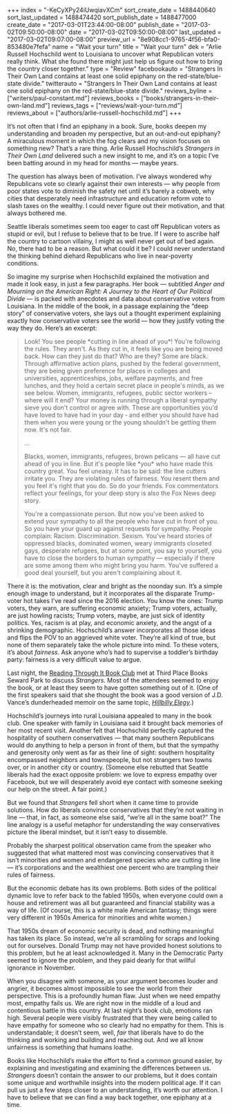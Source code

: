 +++
index = "-KeCyXPy24iUwqiavXCm"
sort_create_date = 1488440640
sort_last_updated = 1488474420
sort_publish_date = 1488477000
create_date = "2017-03-01T23:44:00-08:00"
publish_date = "2017-03-02T09:50:00-08:00"
date = "2017-03-02T09:50:00-08:00"
last_updated = "2017-03-02T09:07:00-08:00"
preview_url = "8e908cc1-9765-4f56-bfa0-853480e7fefa"
name = "Wait your turn"
title = "Wait your turn"
dek = "Arlie Russell Hochschild went to Louisiana to uncover what Republican voters really think. What she found there might just help us figure out how to bring the country closer together."
type = "Review"
facebookauto = "Strangers In Their Own Land contains at least one solid epiphany on the red-state/blue-state divide."
twitterauto = "Strangers In Their Own Land contains at least one solid epiphany on the red-state/blue-state divide."
reviews_byline = ["writers/paul-constant.md"]
reviews_books = ["books/strangers-in-their-own-land.md"]
reviews_tags = ["reviews/wait-your-turn.md"]
reviews_about = ["authors/arlie-russell-hochschild.md"]
+++

It’s not often that I find an epiphany in a book. Sure, books deepen my understanding and broaden my perspective, but an out-and-out epiphany? A miraculous moment in which the fog clears and my vision focuses on something new? That’s a rare thing.  Arlie Russell Hochschild’s *Strangers in Their Own Land* delivered such a new insight to me, and it’s on a topic I’ve been batting around in my head for months — maybe years.

The question has always been of motivation. I’ve always wondered why Republicans vote so clearly against their own interests — why people from poor states vote to diminish the safety net until it’s barely a cobweb, why cities that desperately need infrastructure and education reform vote to slash taxes on the wealthy. I could never figure out their motivation, and that always bothered me.

Seattle liberals sometimes seem too eager to cast off Republican voters as stupid or evil, but I refuse to believe that to be true. If I were to ascribe half the country to cartoon villainy, I might as well never get out of bed again. No, there had to be a reason. But what could it be? I could never understand the thinking behind diehard Republicans who live in near-poverty conditions.

So imagine my surprise when Hochschild explained the motivation and made it look easy, in just a few paragraphs. Her book — subtitled *Anger and Mourning on the American Right: A Journey to the Heart of Our Political Divide* — is packed with anecdotes and data about conservative voters from Louisiana. In the middle of the book, in a passage explaining the “deep story” of conservative voters, she lays out a thought experiment explaining exactly how conservative voters see the world — how they justify voting the way they do. Here’s an excerpt:

<blockquote><p>Look! You see people *cutting in line ahead of you*! You're following the rules. They aren't. As they cut in, it feels like you are being moved back. How can they just do that? Who are they? Some are black. Through affirmative action plans, pushed by the federal government, they are being given preference for places in colleges and universities, apprenticeships, jobs, welfare payments, and free lunches, and they hold a certain secret place in people's minds, as we see below. Women, immigrants, refugees, public sector workers – where will it end? Your money is running through a liberal sympathy sieve you don't control or agree with. These are opportunities you'd have loved to have had in your day ‑ and either you should have had them when you were young or the young shouldn't be getting them now. It's not fair.</p>
<p>…</p>
<p>Blacks, women, immigrants, refugees, brown pelicans — all have cut ahead of you in line. But it's people like *you* who have made this country great. You feel uneasy. It has to be said: the line cutters irritate you. They are violating rules of fairness. You resent them and you feel it's right that you do. So do your friends. Fox commentators reflect your feelings, for your deep story is also the Fox News deep story. </p>

<p>You're a compassionate person. But now you've been asked to extend your sympathy to all the people who have cut in front of you. So you have your guard up against requests for sympathy. People complain: Racism. Discrimination. Sexism. You've heard stories of oppressed blacks, dominated women, weary immigrants closeted gays, desperate refugees, but at some point, you say to yourself, you have to close the borders to human sympathy  — especially if there are some among them who might bring you harm. You've suffered a good deal yourself, but you aren't complaining about it.</p></blockquote>

There it is: the motivation, clear and bright as the noonday sun. It’s a simple enough image to understand, but it incorporates all the disparate Trump-voter hot takes I’ve read since the 2016 election. You know the ones: Trump voters, they warn, are suffering economic anxiety; Trump voters, actually, are just howling racists; Trump voters, maybe, are just sick of identity politics. Yes, racism is at play, and economic anxiety, and the angst of a shrinking demographic. Hochschild’s answer incorporates all those ideas and flips the POV to an aggrieved white voter. They’re all kind of true, but none of them separately take the whole picture into mind. To these voters, it’s about *fairness*. Ask anyone who’s had to supervise a toddler’s birthday party:  fairness is a very difficult value to argue. 

<div class="break"></div>

Last night, the [Reading Through It Book Club]( https://www.facebook.com/groups/readingthroughit/?hc_ref=SEARCH) met at Third Place Books Seward Park to discuss *Strangers*. Most of the attendees seemed to enjoy the book, or at least they seem to have gotten something out of it. (One of the first speakers said that she thought the book was a good version of J.D. Vance’s dunderheaded memoir on the same topic, [*Hillbilly Elegy*]( http://www.seattlereviewofbooks.com/notes/2016/12/08/thank-you-for-coming-to-the-first-reading-through-it-book-club/).) 

Hochschild’s journeys into rural Louisiana appealed to many in the book club. One speaker with family in Louisiana said it brought back memories of her most recent visit. Another felt that Hochschild perfectly captured the hospitality of southern conservatives — that many southern Republicans would do anything to help a person in front of them, but that the sympathy and generosity only went as far as their line of sight: southern hospitality encompassed neighbors and townspeople, but not strangers two towns over, or in another city or country. (Someone else rebutted that Seattle liberals had the exact opposite problem: we love to express empathy over Facebook, but we will desperately avoid eye contact with someone seeking our help on the street. A fair point.)

But we found that *Strangers* fell short when it came time to provide solutions. How do liberals convince conservatives that they’re not waiting in line — that, in fact, as someone else said, “we’re all in the same boat?” The line analogy is a useful metaphor for understanding the way conservatives picture the liberal mindset, but it isn’t easy to dissemble.

Probably the sharpest political observation came from the speaker who suggested that what mattered most was convincing conservatives that it isn’t minorities and women and endangered species who are cutting in line — it’s corporations and the wealthiest one percent who are trampling their rules of fairness. 

But the economic debate has its own problems. Both sides of the political dynamic love to refer back to the fabled 1950s, when everyone could own a house and retirement was all but guaranteed and financial stability was a way of life. (Of course, this is a white male American fantasy; things were very different in 1950s America for minorities and white women.) 

That 1950s dream of economic security is dead, and nothing meaningful has taken its place. So instead, we’re all scrambling for scraps and looking out for ourselves. Donald Trump may not have provided honest solutions to this problem, but he at least acknowledged it. Many in the Democratic Party seemed to ignore the problem, and they paid dearly for that willful ignorance in November.

When you disagree with someone, as your argument becomes louder and angrier, it becomes almost impossible to see the world from their perspective. This is a profoundly human flaw. Just when we need empathy most, empathy fails us. We are right now in the middle of a loud and contentious battle in this country. At last night’s book club, emotions ran high. Several people were visibly frustrated that they were being called to have empathy for someone who so clearly had no empathy for them. This is understandable; it doesn’t seem, well, *fair* that liberals have to do the thinking and working and building and reaching out. And we all know unfairness is something that humans loathe.

Books like Hochschild’s make the effort to find a common ground easier, by explaining and investigating and examining the differences between us. *Strangers* doesn’t contain the answer to our problems, but it does contain some unique and worthwhile insights into the modern political age. If it can pull us just a few steps closer to an understanding, it’s worth our attention. I have to believe that we can find a way back together, one epiphany at a time.
